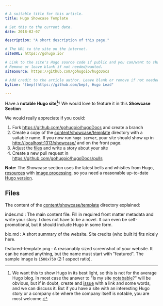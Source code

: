 ```yaml
---

# A suitable title for this article.
title: Hugo Showcase Template

# Set this to the current date.
date: 2018-02-07

description: "A short description of this page."

# The URL to the site on the internet.
siteURL: https://gohugo.io/

# Link to the site's Hugo source code if public and you can/want to share.
# Remove or leave blank if not needed/wanted.
siteSource: https://github.com/gohugoio/hugoDocs

# Add credit to the article author. Leave blank or remove if not needed/wanted.
byline: "[bep](https://github.com/bep), Hugo Lead"

---
```


Have a **notable Hugo site[^1]**? We would love to feature it in this **Showcase Section**

We would really appreciate if you could:

1. Fork https://github.com/gohugoio/hugoDocs and create a branch
1. Create a copy of the [content/showcase/template](https://github.com/gohugoio/hugoDocs/tree/master/content/showcase/template) directory with a suitable name. If you now run `hugo server`, your site should show up in [http://localhost:1313/showcase/](http://localhost:1313/showcase/) and on the front page.
2. Adjust the [files](#files) and write a story about your site
3. Create a new pull request in https://github.com/gohugoio/hugoDocs/pulls

**Note:** The Showcase section uses the latest bells and whistles from Hugo, [resources](/content-management/page-resources/) with [image processing](/content-management/image-processing/), so you need a reasonable up-to-date [Hugo version](https://github.com/gohugoio/hugo/releases).

## Files

The content of the [content/showcase/template](https://github.com/gohugoio/hugoDocs/tree/master/content/showcase/template) directory explained:

index.md
: The main content file. Fill in required front matter metadata and write your story. I does not have to be a novel. It can even be self-promotional, but it should include Hugo in some form.

bio.md
: A short summary of the website. Site credits (who built it) fits nicely here.

featured-template.png
: A reasonably sized screenshot of your website. It can be named anything, but the name must start with "featured". The sample image is `1500x750` (2:1 aspect ratio).



[^1]: We want this to show Hugo in its best light, so this is not for the average Hugo blog. In most case the answer to "Is my site [notabable](http://www.dictionary.com/browse/notable)?" will be obvious, but if in doubt, create and [issue](https://github.com/gohugoio/hugoDocs/issues) with a link and some words, and we can discuss it. But if you have a site with an interesting Hugo story or a company site where the company itself is notable, you are most welcome.
